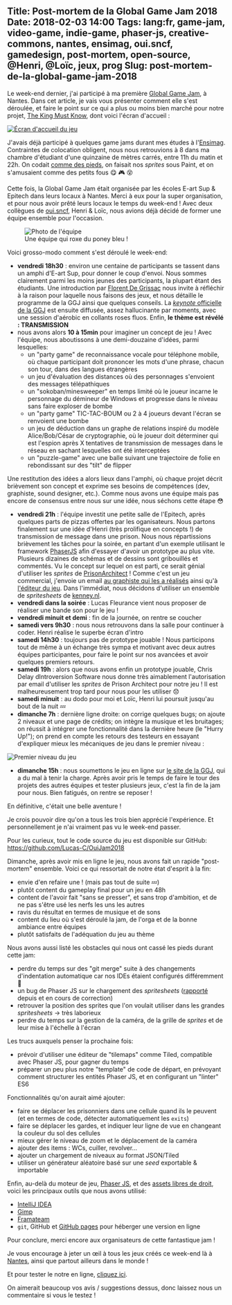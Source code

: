 Title: Post-mortem de la Global Game Jam 2018
Date: 2018-02-03 14:00
Tags: lang:fr, game-jam, video-game, indie-game, phaser-js, creative-commons, nantes, ensimag, oui.sncf, gamedesign, post-mortem, open-source, @Henri, @Loïc, jeux, prog
Slug: post-mortem-de-la-global-game-jam-2018
---

Le week-end dernier, j'ai participé à ma première [Global Game Jam](https://globalgamejam.org), à Nantes.
Dans cet article, je vais vous présenter comment elle s'est déroulée,
et faire le point sur ce qui a plus ou moins bien marché pour notre projet,
[The King Must Know](https://globalgamejam.org/2018/games/king-must-know), dont voici l'écran d'accueil :

[![Écran d'accueil du jeu](images/2018/01/GGJ2018_GameIntroScreenshot.png)](https://lucas-c.github.io/OuiJam2018/build/)

J'avais déjà participé à quelques game jams durant mes études à l'[Ensimag](http://ensimag.grenoble-inp.fr).
Contraintes de colocation obligent, nous nous retrouvions à 8 dans ma chambre d'étudiant d'une quinzaine de mètres carrés, entre 11h du matin et 22h.
On codait [comme des pieds](https://github.com/Lucas-C/ImagGameJams), on faisait nos _sprites_ sous Paint, et on s'amusaient comme des petits fous 😋 🎮 😵

Cette fois, la Global Game Jam était organisée par les écoles E-art Sup & Epitech dans leurs locaux à Nantes.
Merci à eux pour la super organisation, et pour nous avoir prêté leurs locaux le temps du week-end !
Avec deux collègues de [oui.sncf](https://www.oui.sncf), Henri & Loïc, nous avions déjà décidé de former une équipe ensemble pour l'occasion.

<figure role="group">
  <img alt="Photo de l'équipe" src="images/2018/01/GGJ2018_TheTeam.jpg">
  <figcaption>Une équipe qui roxe du poney bleu !</figcaption>
</figure>

Voici grosso-modo comment s'est déroulé le week-end:

- **vendredi 18h30** : environ une centaine de participants se tassent dans un amphi d'E-art Sup, pour donner le coup d'envoi.
Nous sommes clairement parmi les moins jeunes des participants, la plupart étant des étudiants.
Une introduction par [Florent De Grissac](http://www.casusludi.com) nous invite à réfléchir à la raison pour laquelle nous faisons des jeux,
et nous détaille le programme de la GGJ ainsi que quelques conseils.
La [_keynote_ officielle de la GGJ](https://www.youtube.com/watch?v=3Roxls_2W2M) est ensuite diffusée,
assez hallucinante par moments, avec une session d'aérobic en collants roses fluos.
Enfin, **le thème est révélé : TRANSMISSION**
- nous avons alors **10 à 15min** pour imaginer un concept de jeu !
Avec l'équipe, nous aboutissons à une demi-douzaine d'idées, parmi lesquelles:
    * un "party game" de reconnaissance vocale pour téléphone mobile,
    où chaque participant doit prononcer les mots d'une phrase, chacun son tour, dans des langues étrangères
    * un jeu d'évaluation des distances où des personnages s'envoient des messages télépathiques
    * un "sokoban/minesweeper" en temps limité où le joueur incarne le personnage du démineur de Windows et progresse dans le niveau sans faire exploser de bombe
    * un "party game" TIC-TAC-BOUM ou 2 à 4 joueurs devant l'écran se renvoient une bombe
    * un jeu de déduction dans un graphe de relations inspiré du modèle Alice/Bob/César de cryptographie,
    où le joueur doit déterminer qui est l'espion après X tentatives de transmission de messages dans le réseau en sachant lesquelles ont été interceptées
    * un "puzzle-game" avec une balle suivant une trajectoire de folie en rebondissant sur des "tilt" de flipper

Une restitution des idées a alors lieux dans l'amphi, où chaque projet décrit brièvement son concept et exprime ses besoins de compétences (dev, graphiste, sound designer, etc.).
Comme nous avons une équipe mais pas encore de consensus entre nous sur une idée, nous séchons cette étape 😳

- **vendredi 21h** : l'équipe investit une petite salle de l'Epitech, après quelques parts de pizzas offertes par les oganisateurs.
Nous partons finalement sur une idée d'Henri (très prolifique en concepts !) de transmission de message dans une prison.
Nous nous répartissions brièvement les tâches pour la soirée, en partant d'un exemple utilisant le framework [PhaserJS](https://phaser.io)
afin d'essayer d'avoir un prototype au plus vite. Plusieurs dizaines de schémas et de dessins sont gribouillés et commentés.
Vu le concept sur lequel on est parti, ce serait génial d'utiliser les _sprites_ de [PrisonArchitect](http://store.steampowered.com/app/233450/Prison_Architect/) !
Comme c'est un jeu commercial, j'envoie un email [au graphiste qui les a réalisés](http://ryansumo.blogspot.fr) ainsi qu'à [l'éditeur du jeu](https://www.introversion.co.uk/introversion/#about).
Dans l'immédiat, nous décidons d'utiliser un ensemble de _spritesheets_ de [kenney.nl](https://kenney.nl).
- **vendredi dans la soirée** : Lucas Fleurance vient nous proposer de réaliser une bande son pour le jeu !
- **vendredi minuit et demi** : fin de la journée, on rentre se coucher
- **samedi vers 9h30** : nous nous retrouvons dans la salle pour continuer à coder.
Henri réalise le superbe écran d'intro
- **samedi 14h30** : toujours pas de prototype jouable !
Nous participons tout de même à un échange très sympa et motivant avec deux autres équipes participantes,
pour faire le point sur nos avancées et avoir quelques premiers retours.
- **samedi 19h** : alors que nous avons enfin un prototype jouable,
Chris Delay dIntroversion Software nous donne très aimablement l'autorisation par email d'utiliser les _sprites_ de Prison Architect pour notre jeu !
Il est malheureusement trop tard pour nous pour les utiliser 😞
- **samedi minuit** : au dodo pour moi et Loïc, Henri lui poursuit jusqu'au bout de la nuit 💤
- **dimanche 7h** : dernière ligne droite: on corrige quelques bugs;
on ajoute 2 niveaux et une page de crédits; on intègre la musique et les bruitages;
on réussit à intégrer une fonctionnalité dans la dernière heure (le "Hurry Up!");
on prend en compte les retours des testeurs en essayant d'expliquer mieux les mécaniques de jeu dans le premier niveau :

![Premier niveau du jeu](images/2018/01/GGJ2018_lvl_1.png)

- **dimanche 15h** : nous soumettons le jeu en ligne sur [le site de la GGJ](https://globalgamejam.org/2018/games/king-must-know), qui a du mal à tenir la charge.
Après avoir pris le temps de faire le tour des projets des autres équipes et tester plusieurs jeux,
c'est la fin de la jam pour nous. Bien fatigués, on rentre se reposer !

En définitive, c'était une belle aventure !

Je crois pouvoir dire qu'on a tous les trois bien apprécié l'expérience.
Et personnellement je n'ai vraiment pas vu le week-end passer.

Pour les curieux, tout le code source du jeu est disponible sur GitHub: <https://github.com/Lucas-C/OuiJam2018>

Dimanche, après avoir mis en ligne le jeu, nous avons fait un rapide "post-mortem" ensemble.
Voici ce qui ressortait de notre état d'esprit à la fin:

- envie d'en refaire une ! (mais pas tout de suite 💤)
- plutôt content du gameplay final pour un jeu en 48h
- content de l'avoir fait "sans se presser", et sans trop d'ambition,
et de ne pas s'être usé les nerfs les uns les autres
- ravis du résultat en termes de musique et de sons
- content du lieu où s'est déroulé la jam, de l'orga et de la bonne ambiance entre équipes
- plutôt satisfaits de l'adéquation du jeu au thème

Nous avons aussi listé les obstacles qui nous ont cassé les pieds durant cette jam:

- perdre du temps sur des "git merge" suite à des changements d'indentation automatique car nos IDEs étaient configurés différemment 😬
- un bug de Phaser JS sur le chargement des _spritesheets_
([rapporté](https://github.com/photonstorm/phaser-ce/issues/448) depuis et en cours de correction)
- retrouver la position des sprites que l'on voulait utiliser dans les grandes _spritesheets_ → très laborieux
- perdre du temps sur la gestion de la caméra, de la grille de _sprites_ et de leur mise à l'échelle à l'écran

Les trucs auxquels penser la prochaine fois:

- prévoir d'utiliser une éditeur de "tilemaps" comme Tiled, compatible avec Phaser JS, pour gagner du temps
- préparer un peu plus notre "template" de code de départ, en prévoyant comment structurer les entités Phaser JS,
et en configurant un "linter" ES6

Fonctionnalités qu'on aurait aimé ajouter:

- faire se déplacer les prisonniers dans une cellule quand ils le peuvent (et en termes de code, détecter automatiquement les `exits`)
- faire se déplacer les gardes, et indiquer leur ligne de vue en changeant la couleur du sol des cellules
- mieux gérer le niveau de zoom et le déplacement de la caméra
- ajouter des items : WCs, cuiller, revolver...
- ajouter un chargement de niveaux au format JSON/Tiled
- utiliser un générateur aléatoire basé sur une _seed_ exportable & importable

Enfin, au-delà du moteur de jeu, [Phaser JS](http://phaser.io), et des [assets libres de droit](https://github.com/Lucas-C/OuiJam2018#external-resources),
voici les principaux outils que nous avons utilisé:

- [IntelliJ IDEA](https://www.jetbrains.com/idea/)
- [Gimp](https://www.gimp.org/fr/)
- [Framateam](https://framateam.org)
- `git`, GitHub et [GitHub pages](https://pages.github.com) pour héberger une version en ligne

Pour conclure, merci encore aux organisateurs de cette fantastique jam !

Je vous encourage à jeter un œil à tous les jeux créés ce week-end là à [Nantes](https://globalgamejam.org/2018/jam-sites/epitech-nantes),
ainsi que partout ailleurs dans le monde !

Et pour tester le notre en ligne, [cliquez ici](https://lucas-c.github.io/OuiJam2018/build/).

On aimerait beaucoup vos avis / suggestions dessus, donc laissez nous un commentaire si vous le testez !

<style>
article img {
    display: block;
    margin: 0 auto;
    max-height: 30rem;
}
article figcaption { text-align: center; }
</style>
